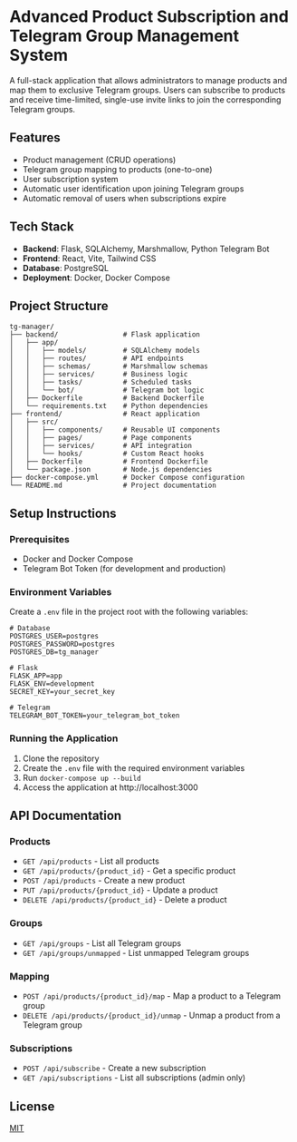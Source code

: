 # Advanced Product Subscription and Telegram Group Management System

A full-stack application that allows administrators to manage products and map them to exclusive Telegram groups. Users can subscribe to products and receive time-limited, single-use invite links to join the corresponding Telegram groups.

## Features

- Product management (CRUD operations)
- Telegram group mapping to products (one-to-one)
- User subscription system
- Automatic user identification upon joining Telegram groups
- Automatic removal of users when subscriptions expire

## Tech Stack

- **Backend**: Flask, SQLAlchemy, Marshmallow, Python Telegram Bot
- **Frontend**: React, Vite, Tailwind CSS
- **Database**: PostgreSQL
- **Deployment**: Docker, Docker Compose

## Project Structure

```
tg-manager/
├── backend/                # Flask application
│   ├── app/
│   │   ├── models/         # SQLAlchemy models
│   │   ├── routes/         # API endpoints
│   │   ├── schemas/        # Marshmallow schemas
│   │   ├── services/       # Business logic
│   │   ├── tasks/          # Scheduled tasks
│   │   └── bot/            # Telegram bot logic
│   ├── Dockerfile          # Backend Dockerfile
│   └── requirements.txt    # Python dependencies
├── frontend/               # React application
│   ├── src/
│   │   ├── components/     # Reusable UI components
│   │   ├── pages/          # Page components
│   │   ├── services/       # API integration
│   │   └── hooks/          # Custom React hooks
│   ├── Dockerfile          # Frontend Dockerfile
│   └── package.json        # Node.js dependencies
├── docker-compose.yml      # Docker Compose configuration
└── README.md               # Project documentation
```

## Setup Instructions

### Prerequisites

- Docker and Docker Compose
- Telegram Bot Token (for development and production)

### Environment Variables

Create a `.env` file in the project root with the following variables:

```
# Database
POSTGRES_USER=postgres
POSTGRES_PASSWORD=postgres
POSTGRES_DB=tg_manager

# Flask
FLASK_APP=app
FLASK_ENV=development
SECRET_KEY=your_secret_key

# Telegram
TELEGRAM_BOT_TOKEN=your_telegram_bot_token
```

### Running the Application

1. Clone the repository
2. Create the `.env` file with the required environment variables
3. Run `docker-compose up --build`
4. Access the application at http://localhost:3000

## API Documentation

### Products

- `GET /api/products` - List all products
- `GET /api/products/{product_id}` - Get a specific product
- `POST /api/products` - Create a new product
- `PUT /api/products/{product_id}` - Update a product
- `DELETE /api/products/{product_id}` - Delete a product

### Groups

- `GET /api/groups` - List all Telegram groups
- `GET /api/groups/unmapped` - List unmapped Telegram groups

### Mapping

- `POST /api/products/{product_id}/map` - Map a product to a Telegram group
- `DELETE /api/products/{product_id}/unmap` - Unmap a product from a Telegram group

### Subscriptions

- `POST /api/subscribe` - Create a new subscription
- `GET /api/subscriptions` - List all subscriptions (admin only)

## License

[MIT](LICENSE)